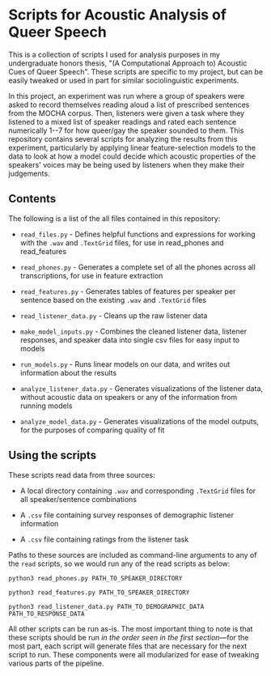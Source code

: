 # Scripts for Acoustic Analysis of Queer Speech

This is a collection of scripts I used for analysis purposes in my undergraduate
honors thesis, "(A Computational Approach to) Acoustic Cues of Queer Speech".
These scripts are specific to my project, but can be easily tweaked or used in
part for similar sociolinguistic experiments.

In this project, an experiment was run where a group of speakers were asked to
record themselves reading aloud a list of prescribed sentences from the MOCHA
corpus. Then, listeners were given a task where they listened to a mixed list of
speaker readings and rated each sentence numerically 1--7 for how queer/gay the
speaker sounded to them. This repository contains several scripts for analyzing
the results from this experiment, particularly by applying linear
feature-selection models to the data to look at how a model could decide which
acoustic properties of the speakers' voices may be being used by listeners when
they make their judgements.

## Contents

The following is a list of the all files contained in this repository:

* `read_files.py` - Defines helpful functions and expressions for working with
the `.wav` and `.TextGrid` files, for use in read_phones and read_features

* `read_phones.py` - Generates a complete set of all the phones across all
transcriptions, for use in feature extraction

* `read_features.py` - Generates tables of features per speaker per sentence
based on the existing `.wav` and `.TextGrid` files

* `read_listener_data.py` - Cleans up the raw listener data

* `make_model_inputs.py` - Combines the cleaned listener data, listener
responses, and speaker data into single csv files for easy input to models

* `run_models.py` - Runs linear models on our data, and writes out information
about the results

* `analyze_listener_data.py` - Generates visualizations of the listener data,
without acoustic data on speakers or any of the information from running models

* `analyze_model_data.py` - Generates visualizations of the model outputs, for
the purposes of comparing quality of fit

## Using the scripts

These scripts read data from three sources:

* A local directory containing `.wav` and corresponding `.TextGrid` files for all
speaker/sentence combinations

* A `.csv` file containing survey responses of demographic listener information

* A `.csv` file containing ratings from the listener task

Paths to these sources are included as command-line arguments to any of the
`read` scripts, so we would run any of the read scripts as below:

```
python3 read_phones.py PATH_TO_SPEAKER_DIRECTORY
```

```
python3 read_features.py PATH_TO_SPEAKER_DIRECTORY
```

```
python3 read_listener_data.py PATH_TO_DEMOGRAPHIC_DATA PATH_TO_RESPONSE_DATA
```

All other scripts can be run as-is. The most important thing to note is that
these scripts should be run *in the order seen in the first section*—for the
most part, each script will generate files that are necessary for the next
script to run. These components were all modularized for ease of tweaking
various parts of the pipeline.